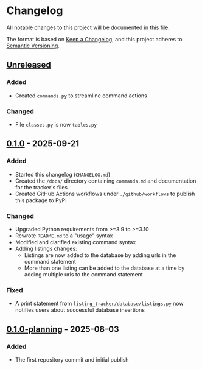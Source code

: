 # Changelog

All notable changes to this project will be documented in this file.

The format is based on [Keep a Changelog](https://keepachangelog.com/en/1.1.0/),
and this project adheres to [Semantic Versioning](https://semver.org/spec/v2.0.0.html).

## [Unreleased]

### Added
- Created `commands.py` to streamline command actions

### Changed
- File `classes.py` is now `tables.py`

## [0.1.0] - 2025-09-21

### Added
- Started this changelog (`CHANGELOG.md`)
- Created the `/docs/` directory containing `commands.md` and documentation for the tracker's files
- Created GitHub Actions workflows under `./github/workflows` to publish this package to PyPI

### Changed
- Upgraded Python requirements from >=3.9 to >=3.10
- Rewrote `README.md` to a "usage" syntax
- Modified and clarified existing command syntax
- Adding listings changes:
  - Listings are now added to the database by adding urls in the command statement
  - More than one listing can be added to the database at a time by adding multiple urls to the command statement

### Fixed
- A print statement from [`listing_tracker/database/listings.py`](/listing_tracker/database/listings.py) now notifies users about successful database insertions

## [0.1.0-planning] - 2025-08-03

### Added
- The first repository commit and initial publish

[Unreleased]: https://github.com/MICHI64N/listing_tracker/compare/v0.1.0...HEAD
[0.1.0]: https://github.com/MICHI64N/listing_tracker/compare/v0.1.0-planning...v0.1.0
[0.1.0-planning]: https://github.com/MICHI64N/listing_tracker/releases/tag/v0.1.0-planning